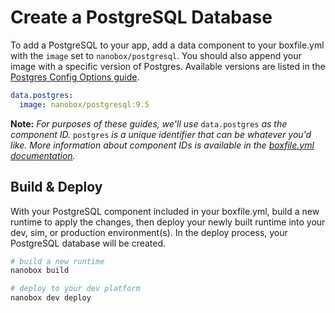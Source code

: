 # Create a PostgreSQL Database

To add a PostgreSQL to your app, add a data component to your boxfile.yml with the `image` set to `nanobox/postgresql`. You should also append your image with a specific version of Postgres. Available versions are listed in the [Postgres Config Options guide](/postgresql/configure/#postgres-version).

```yaml
data.postgres:
  image: nanobox/postgresql:9.5
```

**Note:** *For purposes of these guides, we'll use* `data.postgres` *as the component ID.* `postgres` *is a unique identifier that can be whatever you'd like. More information about component IDs is available in the [boxfile.yml documentation](https://docs.nanobox.io/boxfile/#component-ids).*


<!-- ## Configure PostgreSQL
The PostgreSQL image exposes configuration options in the boxfile.yml. These options are nested under the `config` section of your data component. For all the available configuration options, view the [PostgreSQL Config Options guide](/postgresql/configure).

```yaml
data.postgres:
  image: nanobox/postgresql:9.5

  # optional postgres configs
  config:
    version: 9.5
``` -->

## Build & Deploy
With your PostgreSQL component included in your boxfile.yml, build a new runtime to apply the changes, then deploy your newly built runtime into your dev, sim, or production environment(s). In the deploy process, your PostgreSQL database will be created.

```bash
# build a new runtime
nanobox build

# deploy to your dev platform
nanobox dev deploy
```
